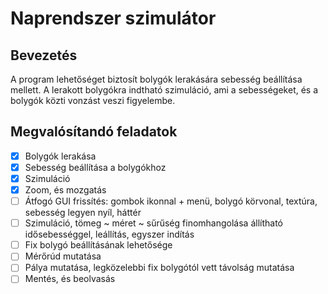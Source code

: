 # Naprendszer szimulátor
## Bevezetés
A program lehetőséget biztosít bolygók lerakására sebesség beállítása mellett. A lerakott bolygókra indtható szimuláció, ami a sebességeket, és a bolygók közti vonzást veszi figyelembe.

## Megvalósítandó feladatok
- [x] Bolygók lerakása
- [x] Sebesség beállítása a bolygókhoz
- [x] Szimuláció
- [x] Zoom, és mozgatás
- [ ] Átfogó GUI frissítés: gombok ikonnal + menü, bolygó körvonal, textúra, sebesség legyen nyíl, háttér
- [ ] Szimuláció, tömeg ~ méret ~ sűrűség finomhangolása állítható idősebességgel, leállítás, egyszer indítás
- [ ] Fix bolygó beállításának lehetősége
- [ ] Mérőrúd mutatása
- [ ] Pálya mutatása, legközelebbi fix bolygótól vett távolság mutatása
- [ ] Mentés, és beolvasás
